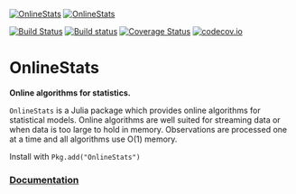 [![OnlineStats](http://pkg.julialang.org/badges/OnlineStats_0.3.svg)](http://pkg.julialang.org/?pkg=OnlineStats&ver=0.3)
[![OnlineStats](http://pkg.julialang.org/badges/OnlineStats_0.4.svg)](http://pkg.julialang.org/?pkg=OnlineStats&ver=0.4)

[![Build Status](https://travis-ci.org/joshday/OnlineStats.jl.svg)](https://travis-ci.org/joshday/OnlineStats.jl)
[![Build status](https://ci.appveyor.com/api/projects/status/x2t1ey2sgbmow1a4/branch/master?svg=true)](https://ci.appveyor.com/project/joshday/onlinestats-jl/branch/master)
[![Coverage Status](https://coveralls.io/repos/joshday/OnlineStats.jl/badge.svg?branch=josh)](https://coveralls.io/r/joshday/OnlineStats.jl?branch=josh)
[![codecov.io](http://codecov.io/github/joshday/OnlineStats.jl/coverage.svg?branch=josh)](http://codecov.io/github/joshday/OnlineStats.jl?branch=josh)


# OnlineStats

**Online algorithms for statistics.**

`OnlineStats` is a Julia package which provides online algorithms for statistical models.  Online algorithms are well suited for streaming data or when data is too large to hold in memory.  Observations are processed one at a time and all algorithms use O(1) memory.

Install with `Pkg.add("OnlineStats")`

### [Documentation](http://onlinestatsjl.readthedocs.org/en/latest/)
